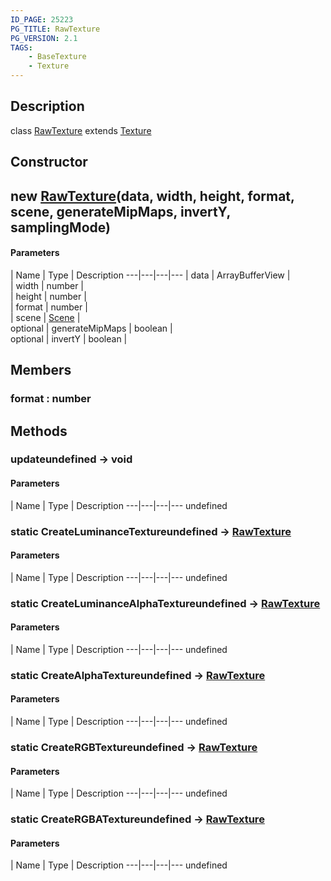 ```yaml
---
ID_PAGE: 25223
PG_TITLE: RawTexture
PG_VERSION: 2.1
TAGS:
    - BaseTexture
    - Texture
---
```

## Description

class [RawTexture](/classes/2.4/RawTexture) extends [Texture](/classes/2.4/Texture)



## Constructor

## new [RawTexture](/classes/2.4/RawTexture)(data, width, height, format, scene, generateMipMaps, invertY, samplingMode)



#### Parameters
 | Name | Type | Description
---|---|---|---
 | data | ArrayBufferView |    
 | width | number |    
 | height | number |    
 | format | number |    
 | scene | [Scene](/classes/2.4/Scene) |    
optional | generateMipMaps | boolean |    
optional | invertY | boolean |    
## Members

### format : number



## Methods

### updateundefined &rarr; void



#### Parameters
 | Name | Type | Description
---|---|---|---
undefined
### static CreateLuminanceTextureundefined &rarr; [RawTexture](/classes/2.4/RawTexture)



#### Parameters
 | Name | Type | Description
---|---|---|---
undefined
### static CreateLuminanceAlphaTextureundefined &rarr; [RawTexture](/classes/2.4/RawTexture)



#### Parameters
 | Name | Type | Description
---|---|---|---
undefined
### static CreateAlphaTextureundefined &rarr; [RawTexture](/classes/2.4/RawTexture)



#### Parameters
 | Name | Type | Description
---|---|---|---
undefined
### static CreateRGBTextureundefined &rarr; [RawTexture](/classes/2.4/RawTexture)



#### Parameters
 | Name | Type | Description
---|---|---|---
undefined
### static CreateRGBATextureundefined &rarr; [RawTexture](/classes/2.4/RawTexture)



#### Parameters
 | Name | Type | Description
---|---|---|---
undefined
